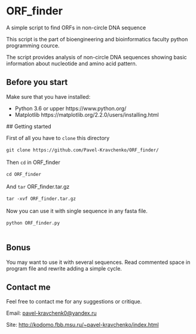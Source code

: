 # ORF_finder
A simple script to find ORFs in non-circle DNA sequence

This script is the part of bioengineering and bioinformatics faculty python programming cource.

The script provides analysis of non-circle DNA sequences showing basic information about nucleotide and amino acid pattern.

## Before you start

Make sure that you have installed:
<ul>
<li>Python 3.6 or upper https://www.python.org/
<li>Matplotlib https://matplotlib.org/2.2.0/users/installing.html
</ul>
## Getting started

First of all you have to ```clone``` this directory</br></br>
```git clone https://github.com/Pavel-Kravchenko/ORF_finder/```</br></br>
Then ```cd``` in ORF_finder </br></br>
```cd ORF_finder```</br></br>
And ```tar``` ORF_finder.tar.gz</br></br>
```tar -xvf ORF_finder.tar.gz```</br></br>
Now you can use it with single sequence in any fasta file.</br></br>
```python ORF_finder.py```</br></br>

## Bonus
You may want to use it with several sequences. Read commented space in program file and rewrite adding a simple cycle.

## Contact me

Feel free to contact me for any suggestions or critique.

Email: pavel-kravchenk0@yandex.ru 

Site: http://kodomo.fbb.msu.ru/~pavel-kravchenko/index.html 

